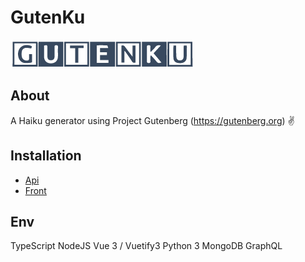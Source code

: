 # GutenKu

<img src="/gutenku-vue/src/assets/img/logo.png/gutenku.png" />

## About

A Haiku generator using Project Gutenberg (https://gutenberg.org) ✌️

## Installation

- [Api](/gutenku-api/README.md#installation)
- [Front](/gutenku-api/README.md#installation)

## Env

TypeScript
NodeJS
Vue 3 / Vuetify3
Python 3
MongoDB
GraphQL